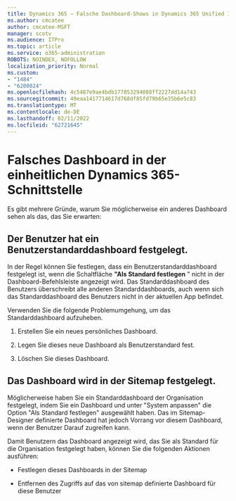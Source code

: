 ```yaml
---
title: Dynamics 365 – Falsche Dashboard-Shows in Dynamics 365 Unified Interface
ms.author: cmcatee
author: cmcatee-MSFT
manager: scotv
ms.audience: ITPro
ms.topic: article
ms.service: o365-administration
ROBOTS: NOINDEX, NOFOLLOW
localization_priority: Normal
ms.custom:
- "1484"
- "6200024"
ms.openlocfilehash: 4c5487e9ae4bdb177853294088ff2227dd14a743
ms.sourcegitcommit: 49eaa1417714617d768df85fd79b65e35b6e5c83
ms.translationtype: MT
ms.contentlocale: de-DE
ms.lasthandoff: 02/11/2022
ms.locfileid: "62721645"
---
```

# <a name="wrong-dashboard-shows-in-dynamics-365-unified-interface"></a>Falsches Dashboard in der einheitlichen Dynamics 365-Schnittstelle

Es gibt mehrere Gründe, warum Sie möglicherweise ein anderes Dashboard sehen als das, das Sie erwarten:

## <a name="the-user-has-set-a-user-default-dashboard"></a>Der Benutzer hat ein Benutzerstandarddashboard festgelegt. 

In der Regel können Sie festlegen, dass ein Benutzerstandarddashboard festgelegt ist, wenn die Schaltfläche **"Als Standard festlegen** " nicht in der Dashboard-Befehlsleiste angezeigt wird. Das Standarddashboard des Benutzers überschreibt alle anderen Standarddashboards, auch wenn sich das Standarddashboard des Benutzers nicht in der aktuellen App befindet.

Verwenden Sie die folgende Problemumgehung, um das Standarddashboard aufzuheben.

1. Erstellen Sie ein neues persönliches Dashboard.

2. Legen Sie dieses neue Dashboard als Benutzerstandard fest.

3. Löschen Sie dieses Dashboard.

## <a name="the-dashboard-is-set-in-the-sitemap"></a>Das Dashboard wird in der Sitemap festgelegt.

Möglicherweise haben Sie ein Standarddashboard der Organisation festgelegt, indem Sie ein Dashboard und unter "System anpassen" die Option "Als Standard festlegen" ausgewählt haben. Das im Sitemap-Designer definierte Dashboard hat jedoch Vorrang vor diesem Dashboard, wenn der Benutzer Darauf zugreifen kann.

Damit Benutzern das Dashboard angezeigt wird, das Sie als Standard für die Organisation festgelegt haben, können Sie die folgenden Aktionen ausführen:

* Festlegen dieses Dashboards in der Sitemap

* Entfernen des Zugriffs auf das von sitemap definierte Dashboard für diese Benutzer
